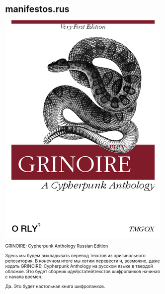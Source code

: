 # manifestos.rus

![Image alt](https://github.com/FuckFiat/manifestos.rus/blob/master/grinoire-orly.png)


GRINOIRE: Cypherpunk Anthology Russian Edition


Здесь мы будем выкладывать перевод текстов из оригинального репозитория. В конечном итоге мы хотим перевести и, возможно, даже издать GRINOIRE: Cypherpunk Anthology на русском языке в твердой обложке. Это будет сборник идей\статей\текстов шифропанков начиная с начала времен.

Да. Это будет настольная книга шифропанков.


